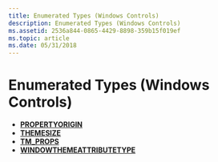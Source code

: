 ```yaml
---
title: Enumerated Types (Windows Controls)
description: Enumerated Types (Windows Controls)
ms.assetid: 2536a844-0865-4429-8898-359b15f019ef
ms.topic: article
ms.date: 05/31/2018
---
```


# Enumerated Types (Windows Controls)

-   [**PROPERTYORIGIN**](/windows/desktop/api/Uxtheme/ne-uxtheme-propertyorigin)
-   [**THEMESIZE**](/windows/desktop/api/Uxtheme/ne-uxtheme-themesize)
-   [**TM\_PROPS**](tm-props.md)
-   [**WINDOWTHEMEATTRIBUTETYPE**](/windows/desktop/api/Uxtheme/ne-uxtheme-windowthemeattributetype)

 

 




